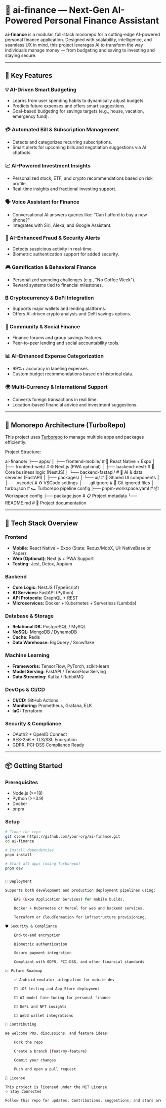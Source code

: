 # 💸 ai-finance — Next-Gen AI-Powered Personal Finance Assistant

**ai-finance** is a modular, full-stack monorepo for a cutting-edge AI-powered personal finance application. Designed with scalability, intelligence, and seamless UX in mind, this project leverages AI to transform the way individuals manage money — from budgeting and saving to investing and staying secure.

---

## 🧠 Key Features

### 💡 AI-Driven Smart Budgeting
- Learns from user spending habits to dynamically adjust budgets.
- Predicts future expenses and offers smart suggestions.
- Goal-based budgeting for savings targets (e.g., house, vacation, emergency fund).

### 💳 Automated Bill & Subscription Management
- Detects and categorizes recurring subscriptions.
- Smart alerts for upcoming bills and negotiation suggestions via AI chatbots.

### 📈 AI-Powered Investment Insights
- Personalized stock, ETF, and crypto recommendations based on risk profile.
- Real-time insights and fractional investing support.

### 🗣️ Voice Assistant for Finance
- Conversational AI answers queries like: “Can I afford to buy a new phone?”
- Integrates with Siri, Alexa, and Google Assistant.

### 🔐 AI-Enhanced Fraud & Security Alerts
- Detects suspicious activity in real-time.
- Biometric authentication support for added security.

### 🎮 Gamification & Behavioral Finance
- Personalized spending challenges (e.g., "No Coffee Week").
- Reward systems tied to financial milestones.

### ₿ Cryptocurrency & DeFi Integration
- Supports major wallets and lending platforms.
- Offers AI-driven crypto analysis and DeFi savings options.

### 👥 Community & Social Finance
- Finance forums and group savings features.
- Peer-to-peer lending and social accountability tools.

### 📊 AI-Enhanced Expense Categorization
- 99%+ accuracy in labeling expenses.
- Custom budget recommendations based on historical data.

### 🌍 Multi-Currency & International Support
- Converts foreign transactions in real time.
- Location-based financial advice and investment suggestions.

---

## 🧱 Monorepo Architecture (TurboRepo)

This project uses [Turborepo](https://turbo.build/repo) to manage multiple apps and packages efficiently.

Project Structure:

ai-finance/
├── apps/
│   ├── frontend-mobile/     # 📱 React Native + Expo
│   ├── frontend-web/        # 🌐 Next.js (PWA optional)
│   ├── backend-nest/        # 🧠 Core business logic (NestJS)
│   └── backend-fastapi/     # 🤖 AI & data services (FastAPI)
│
├── packages/
│   └── ui/                  # 🧩 Shared UI components
│
├── .vscode/                 # ⚙️ VSCode settings
├── .gitignore               # 🚫 Git ignored files
├── turbo.json               # 🏎️ Turborepo pipeline config
├── pnpm-workspace.yaml      # 📦 Workspace config
├── package.json             # 📋 Project metadata
└── README.md                # 📖 Project documentation


---

## 🧩 Tech Stack Overview

### Frontend
- **Mobile:** React Native + Expo (State: Redux/MobX, UI: NativeBase or Paper)
- **Web (Optional):** Next.js + PWA Support
- **Testing:** Jest, Detox, Appium

### Backend
- **Core Logic:** NestJS (TypeScript)
- **AI Services:** FastAPI (Python)
- **API Protocols:** GraphQL + REST
- **Microservices:** Docker + Kubernetes + Serverless (Lambda)

### Database & Storage
- **Relational DB:** PostgreSQL / MySQL
- **NoSQL:** MongoDB / DynamoDB
- **Cache:** Redis
- **Data Warehouse:** BigQuery / Snowflake

### Machine Learning
- **Frameworks:** TensorFlow, PyTorch, scikit-learn
- **Model Serving:** FastAPI / TensorFlow Serving
- **Data Streaming:** Kafka / RabbitMQ

### DevOps & CI/CD
- **CI/CD:** GitHub Actions
- **Monitoring:** Prometheus, Grafana, ELK
- **IaC:** Terraform

### Security & Compliance
- OAuth2 + OpenID Connect
- AES-256 + TLS/SSL Encryption
- GDPR, PCI-DSS Compliance Ready

---

## 📦 Getting Started

### Prerequisites
- Node.js (>=18)
- Python (>=3.9)
- Docker
- pnpm

### Setup

```bash
# Clone the repo
git clone https://github.com/your-org/ai-finance.git
cd ai-finance

# Install dependencies
pnpm install

# Start all apps (using Turborepo)
pnpm dev


🚀 Deployment

Supports both development and production deployment pipelines using:

    EAS (Expo Application Services) for mobile builds.

    Docker + Kubernetes or Vercel for web and backend services.

    Terraform or CloudFormation for infrastructure provisioning.

🛡️ Security & Compliance

    End-to-end encryption

    Biometric authentication

    Secure payment integration

    Compliant with GDPR, PCI-DSS, and other financial standards

📈 Future Roadmap

    ✅ Android emulator integration for mobile dev

    ⬜ iOS testing and App Store deployment

    ⬜ AI model fine-tuning for personal finance

    ⬜ DeFi and NFT insights

    ⬜ Web3 wallet integrations

🤝 Contributing

We welcome PRs, discussions, and feature ideas!

    Fork the repo

    Create a branch (feat/my-feature)

    Commit your changes

    Push and open a pull request

📄 License

This project is licensed under the MIT License.
✨ Stay Connected

Follow this repo for updates. Contributions, suggestions, and stars are highly appreciated!

